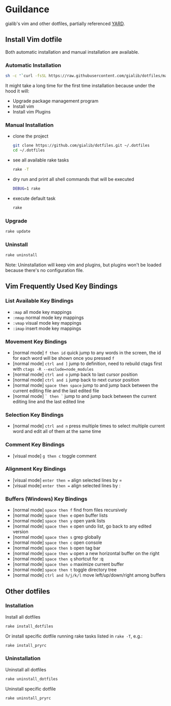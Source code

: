 # Guildance

gialib's vim and other dotfiles, partially referenced [YARD](https://github.com/skwp/dotfiles).

## Install Vim dotfile

Both automatic installation and manual installation are available.

### Automatic Installation

```sh
sh -c "`curl -fsSL https://raw.githubusercontent.com/gialib/dotfiles/master/install`"
```

It might take a long time for the first time installation because under the hood it will:

- Upgrade package management program
- Install vim
- Install vim Plugins

### Manual Installation

* clone the project

  ```sh
  git clone https://github.com/gialib/dotfiles.git ~/.dotfiles
  cd ~/.dotfiles
  ```

* see all available rake tasks

  ```sh
  rake -T
  ```

* dry run and print all shell commands that will be executed

  ```sh
  DEBUG=1 rake
  ```

* execute default task

  ```sh
  rake
  ```

### Upgrade

```sh
rake update
```

### Uninstall

```sh
rake uninstall
```

Note: Uninstallation will keep vim and plugins, but plugins won't be loaded because there's no configuration file.

## Vim Frequently Used Key Bindings

### List Available Key Bindings

- ```:map``` all mode key mappings
- ```:nmap``` normal mode key mappings
- ```:vmap``` visual mode key mappings
- ```:imap``` insert mode key mappings

### Movement Key Bindings

- [normal mode] ```f then id``` quick jump to any words in the screen, the id for each word will be shown once you pressed ```f```
- [normal mode] ```ctrl and ]```  jump to definition, need to rebuild ctags first with ```ctags -R --exclude=node_modules```
- [normal mode] ```ctrl and o``` jump back to last cursor position
- [normal mode] ```ctrl and i``` jump back to next cursor position
- [normal mode] ```space then space``` jump to and jump back between the current editing file and the last edited file
- [normal mode] ``` ` then ` ``` jump to and jump back between the current editing line and the last edited line

### Selection Key Bindings

- [normal mode] ```ctrl and n``` press multiple times to select multiple current word and edit all of them at the same time

### Comment Key Bindings

- [visual mode] ```g then c``` toggle comment

### Alignment Key Bindings

- [visual mode] ```enter then =``` align selected lines by =
- [visual mode] ```enter then =``` align selected lines by :

### Buffers (Windows) Key Bindings

- [normal mode] ```space then f``` find from files recursively
- [normal mode] ```space then e``` open buffer lists
- [normal mode] ```space then y``` open yank lists
- [normal mode] ```space then e``` open undo list, go back to any edited version
- [normal mode] ```space then s``` grep globally
- [normal mode] ```space then c``` open console
- [normal mode] ```space then b``` open tag bar
- [normal mode] ```space then w``` open a new horizontal buffer on the right
- [normal mode] ```space then q``` shortcut for :q
- [normal mode] ```space then o``` maximize current buffer
- [normal mode] ```space then t```  toggle directory tree
- [normal mode] ```ctrl and h/j/k/l```  move left/up/down/right among buffers

## Other dotfiles

### Installation

Install all dotfiles

```sh
rake install_dotfiles
```

Or install specific dotfile running rake tasks listed in ```rake -T```, e.g.:

```sh
rake install_pryrc
```

### Uninstallation

Uninstall all dotfiles

```sh
rake uninstall_dotfiles
```

Uninstall specific dotfile

```sh
rake uninstall_pryrc
```
